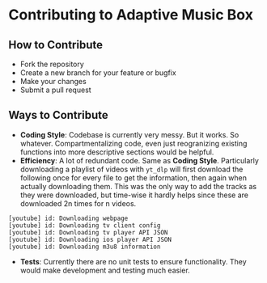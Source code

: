 # Contributing to Adaptive Music Box

## How to Contribute

- Fork the repository
- Create a new branch for your feature or bugfix
- Make your changes
- Submit a pull request

## Ways to Contribute

- **Coding Style**: Codebase is currently very messy. But it works. So whatever. Compartmentalizing code, even just reogranizing existing functions into more descriptive sections would be helpful.
- **Efficiency**: A lot of redundant code. Same as **Coding Style**. Particularly downloading a playlist of videos with `yt_dlp` will first download the following once for every file to get the information, then again when actually downloading them. This was the only way to add the tracks as they were downloaded, but time-wise it hardly helps since these are downloaded 2n times for n videos.
```
[youtube] id: Downloading webpage 
[youtube] id: Downloading tv client config 
[youtube] id: Downloading tv player API JSON 
[youtube] id: Downloading ios player API JSON 
[youtube] id: Downloading m3u8 information
```
- **Tests**: Currently there are no unit tests to ensure functionality. They would make development and testing much easier.
